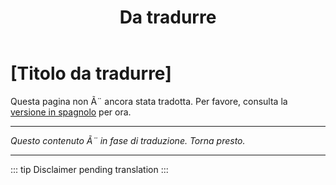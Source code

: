 ﻿---
title: [Da tradurre]
---

<!-- TODO: translation missing - Italian version -->

# [Titolo da tradurre]

Questa pagina non Ã¨ ancora stata tradotta. Per favore, consulta la [versione in spagnolo](/es/mitos-crianza) per ora.

---

*Questo contenuto Ã¨ in fase di traduzione. Torna presto.*

---

::: tip
Disclaimer pending translation
:::
